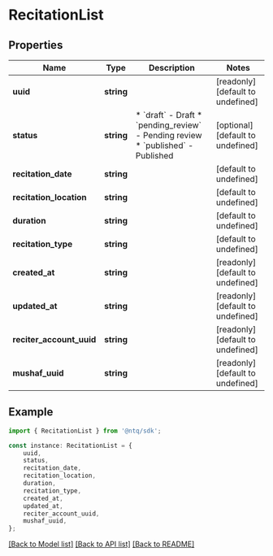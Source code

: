 # RecitationList


## Properties

Name | Type | Description | Notes
------------ | ------------- | ------------- | -------------
**uuid** | **string** |  | [readonly] [default to undefined]
**status** | **string** | * &#x60;draft&#x60; - Draft * &#x60;pending_review&#x60; - Pending review * &#x60;published&#x60; - Published | [optional] [default to undefined]
**recitation_date** | **string** |  | [default to undefined]
**recitation_location** | **string** |  | [default to undefined]
**duration** | **string** |  | [default to undefined]
**recitation_type** | **string** |  | [default to undefined]
**created_at** | **string** |  | [readonly] [default to undefined]
**updated_at** | **string** |  | [readonly] [default to undefined]
**reciter_account_uuid** | **string** |  | [readonly] [default to undefined]
**mushaf_uuid** | **string** |  | [readonly] [default to undefined]

## Example

```typescript
import { RecitationList } from '@ntq/sdk';

const instance: RecitationList = {
    uuid,
    status,
    recitation_date,
    recitation_location,
    duration,
    recitation_type,
    created_at,
    updated_at,
    reciter_account_uuid,
    mushaf_uuid,
};
```

[[Back to Model list]](../README.md#documentation-for-models) [[Back to API list]](../README.md#documentation-for-api-endpoints) [[Back to README]](../README.md)
